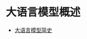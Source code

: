 # 大语言模型概述

- [大语言模型简史](https://mp.weixin.qq.com/s?__biz=MjM5Mzc2NjczMQ==&mid=2651895685&idx=1&sn=a11c3ac2e2133b3825f8a11d94a38047&chksm=bca5ca1f56244d0b68969a87e5801a4f9b4bddbbd579b98e293007d0d3bcce49f004ef99f480&scene=27)